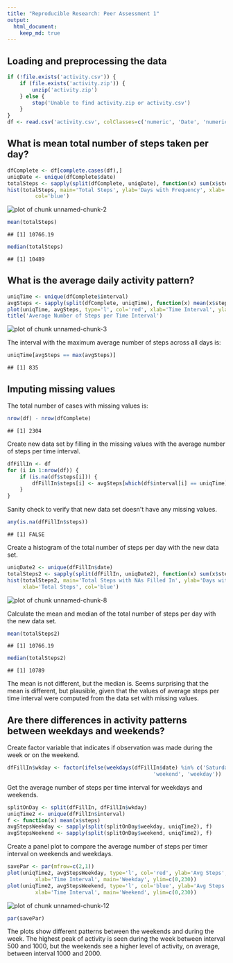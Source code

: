 ```yaml
---
title: "Reproducible Research: Peer Assessment 1"
output: 
  html_document:
    keep_md: true
---
```



## Loading and preprocessing the data

```r
if (!file.exists('activity.csv')) {
	if (file.exists('activity.zip')) {
		unzip('activity.zip')
	} else {
		stop('Unable to find activity.zip or activity.csv')
	}
}
df <- read.csv('activity.csv', colClasses=c('numeric', 'Date', 'numeric'))
```



## What is mean total number of steps taken per day?

```r
dfComplete <- df[complete.cases(df),]
uniqDate <- unique(dfComplete$date)
totalSteps <- sapply(split(dfComplete, uniqDate), function(x) sum(x$steps))
hist(totalSteps, main='Total Steps', ylab='Days with Frequency', xlab='Total Steps',
		 col='blue')
```

![plot of chunk unnamed-chunk-2](figure/unnamed-chunk-2-1.png) 

```r
mean(totalSteps)
```

```
## [1] 10766.19
```

```r
median(totalSteps)
```

```
## [1] 10489
```



## What is the average daily activity pattern?

```r
uniqTime <- unique(dfComplete$interval)
avgSteps <- sapply(split(dfComplete, uniqTime), function(x) mean(x$steps))
plot(uniqTime, avgSteps, type='l', col='red', xlab='Time Interval', ylab='Avg Steps')
title('Average Number of Steps per Time Interval')
```

![plot of chunk unnamed-chunk-3](figure/unnamed-chunk-3-1.png) 

The interval with the maximum average number of steps across all days is:


```r
uniqTime[avgSteps == max(avgSteps)]
```

```
## [1] 835
```



## Imputing missing values
The total number of cases with missing values is:


```r
nrow(df) - nrow(dfComplete)
```

```
## [1] 2304
```

Create new data set by filling in the missing values with the average number of steps
per time interval.


```r
dfFillIn <- df
for (i in 1:nrow(df)) {
	if (is.na(df$steps[i])) {
		dfFillIn$steps[i] <- avgSteps[which(df$interval[i] == uniqTime)]
	}
}
```

Sanity check to verify that new data set doesn't have any missing values.


```r
any(is.na(dfFillIn$steps))
```

```
## [1] FALSE
```

Create a histogram of the total number of steps per day with the new data set.


```r
uniqDate2 <- unique(dfFillIn$date)
totalSteps2 <- sapply(split(dfFillIn, uniqDate2), function(x) sum(x$steps))
hist(totalSteps2, main='Total Steps with NAs Filled In', ylab='Days with Frequency',
     xlab='Total Steps', col='blue')
```

![plot of chunk unnamed-chunk-8](figure/unnamed-chunk-8-1.png) 

Calculate the mean and median of the total number of steps per day with the new data set.


```r
mean(totalSteps2)
```

```
## [1] 10766.19
```

```r
median(totalSteps2)
```

```
## [1] 10789
```

The mean is not different, but the median is. Seems surprising that the mean is different,
but plausible, given that the values of average steps per time interval were computed
from the data set with missing values.



## Are there differences in activity patterns between weekdays and weekends?
Create factor variable that indicates if observation was made during the week or on the
weekend. 


```r
dfFillIn$wkday <- factor(ifelse(weekdays(dfFillIn$date) %in% c('Saturday', 'Sunday'),
										       'weekend', 'weekday'))
```

Get the average number of steps per time interval for weekdays and weekends.


```r
splitOnDay <- split(dfFillIn, dfFillIn$wkday)
uniqTime2 <- unique(dfFillIn$interval)
f <- function(x) mean(x$steps)
avgStepsWeekday <- sapply(split(splitOnDay$weekday, uniqTime2), f)
avgStepsWeekend <- sapply(split(splitOnDay$weekend, uniqTime2), f)
```

Create a panel plot to compare the average number of steps per timer interval on weekends
and weekdays.


```r
savePar <- par(mfrow=c(2,1))
plot(uniqTime2, avgStepsWeekday, type='l', col='red', ylab='Avg Steps',
		 xlab='Time Interval', main='Weekday', ylim=c(0,230))
plot(uniqTime2, avgStepsWeekend, type='l', col='blue', ylab='Avg Steps',
		 xlab='Time Interval', main='Weekend', ylim=c(0,230))
```

![plot of chunk unnamed-chunk-12](figure/unnamed-chunk-12-1.png) 

```r
par(savePar)
```

The plots show different patterns between the weekends and during the week. The highest
peak of activity is seen during the week between interval 500 and 1000, but the weekends
see a higher level of activity, on average, between interval 1000 and 2000.
